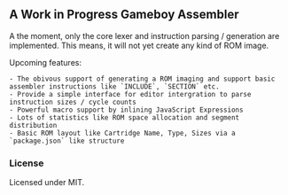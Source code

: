 A Work in Progress Gameboy Assembler 
------------------------------------

A the moment, only the core lexer and instruction parsing / generation are 
implemented. This means, it will not yet create any kind of ROM image.


Upcoming features:

    - The obivous support of generating a ROM imaging and support basic assembler instructions like `INCLUDE`, `SECTION` etc.
    - Provide a simple interface for editor intergration to parse instruction sizes / cycle counts
    - Powerful macro support by inlining JavaScript Expressions
    - Lots of statistics like ROM space allocation and segment distribution
    - Basic ROM layout like Cartridge Name, Type, Sizes via a `package.json` like structure


### License

Licensed under MIT.

